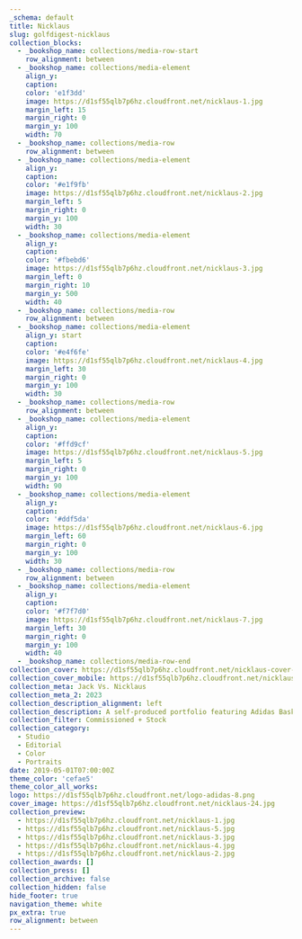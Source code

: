```yaml
---
_schema: default
title: Nicklaus
slug: golfdigest-nicklaus
collection_blocks:
  - _bookshop_name: collections/media-row-start
    row_alignment: between
  - _bookshop_name: collections/media-element
    align_y:
    caption:
    color: 'e1f3dd'
    image: https://d1sf55qlb7p6hz.cloudfront.net/nicklaus-1.jpg
    margin_left: 15
    margin_right: 0
    margin_y: 100
    width: 70
  - _bookshop_name: collections/media-row
    row_alignment: between
  - _bookshop_name: collections/media-element
    align_y:
    caption:
    color: '#e1f9fb'
    image: https://d1sf55qlb7p6hz.cloudfront.net/nicklaus-2.jpg
    margin_left: 5
    margin_right: 0
    margin_y: 100
    width: 30
  - _bookshop_name: collections/media-element
    align_y:
    caption:
    color: '#fbebd6'
    image: https://d1sf55qlb7p6hz.cloudfront.net/nicklaus-3.jpg
    margin_left: 0
    margin_right: 10
    margin_y: 500
    width: 40
  - _bookshop_name: collections/media-row
    row_alignment: between
  - _bookshop_name: collections/media-element
    align_y: start
    caption:
    color: '#e4f6fe'
    image: https://d1sf55qlb7p6hz.cloudfront.net/nicklaus-4.jpg
    margin_left: 30
    margin_right: 0
    margin_y: 100
    width: 30
  - _bookshop_name: collections/media-row
    row_alignment: between
  - _bookshop_name: collections/media-element
    align_y:
    caption:
    color: '#ffd9cf'
    image: https://d1sf55qlb7p6hz.cloudfront.net/nicklaus-5.jpg
    margin_left: 5
    margin_right: 0
    margin_y: 100
    width: 90
  - _bookshop_name: collections/media-element
    align_y:
    caption:
    color: '#ddf5da'
    image: https://d1sf55qlb7p6hz.cloudfront.net/nicklaus-6.jpg
    margin_left: 60
    margin_right: 0
    margin_y: 100
    width: 30
  - _bookshop_name: collections/media-row
    row_alignment: between
  - _bookshop_name: collections/media-element
    align_y:
    caption:
    color: '#f7f7d0'
    image: https://d1sf55qlb7p6hz.cloudfront.net/nicklaus-7.jpg
    margin_left: 30
    margin_right: 0
    margin_y: 100
    width: 40
  - _bookshop_name: collections/media-row-end
collection_cover: https://d1sf55qlb7p6hz.cloudfront.net/nicklaus-cover-1.jpg
collection_cover_mobile: https://d1sf55qlb7p6hz.cloudfront.net/nicklaus-cover-vert-1.jpg
collection_meta: Jack Vs. Nicklaus
collection_meta_2: 2023
collection_description_alignment: left
collection_description: A self-produced portfolio featuring Adidas Basketball apparel and footwear.
collection_filter: Commissioned + Stock
collection_category:
  - Studio
  - Editorial
  - Color
  - Portraits
date: 2019-05-01T07:00:00Z
theme_color: 'cefae5'
theme_color_all_works:
logo: https://d1sf55qlb7p6hz.cloudfront.net/logo-adidas-8.png
cover_image: https://d1sf55qlb7p6hz.cloudfront.net/nicklaus-24.jpg
collection_preview:
  - https://d1sf55qlb7p6hz.cloudfront.net/nicklaus-1.jpg
  - https://d1sf55qlb7p6hz.cloudfront.net/nicklaus-5.jpg
  - https://d1sf55qlb7p6hz.cloudfront.net/nicklaus-3.jpg
  - https://d1sf55qlb7p6hz.cloudfront.net/nicklaus-4.jpg
  - https://d1sf55qlb7p6hz.cloudfront.net/nicklaus-2.jpg
collection_awards: []
collection_press: []
collection_archive: false
collection_hidden: false
hide_footer: true
navigation_theme: white
px_extra: true
row_alignment: between
---
```

